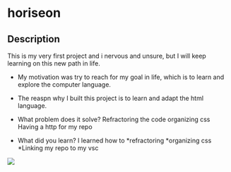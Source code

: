 # horiseon
## Description

This is my very first project and i nervous and unsure, but I will keep learning on this new path in life.

- My motivation was try to reach for my goal in life, which is to learn and explore the computer language.

- The reaspn why I built this project is to learn and adapt the html language.

- What problem does it solve?
 Refractoring the code
 organizing css
 Having a http for my repo

- What did you learn?
I learned how to 
*refractoring
*organizing css
*Linking my repo to my vsc

![](Screenshot%20(478).png)